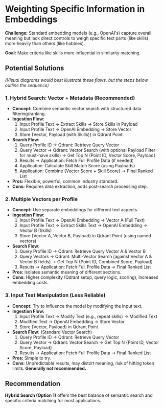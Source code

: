 # Weighting Specific Information in Embeddings

**Challenge:** Standard embedding models (e.g., OpenAI's) capture overall meaning but lack direct controls to weigh specific text parts (like skills) more heavily than others (like hobbies).

**Goal:** Make criteria like skills more influential in similarity matching.

## Potential Solutions

*(Visual diagrams would best illustrate these flows, but the steps below outline the sequence)*

### 1. Hybrid Search: Vector + Metadata (Recommended)

*   **Concept:** Combine semantic vector search with structured data filtering/ranking.
*   **Ingestion Flow:**
    1.  Input Profile Text -> Extract Skills -> Store Skills in Payload
    2.  Input Profile Text -> OpenAI Embedding -> Store Vector
    3.  Store {Vector, Payload (with Skills)} in Qdrant Point
*   **Search Flow:**
    1.  Query Profile ID -> Qdrant: Retrieve Query Vector
    2.  Query Vector -> Qdrant: Vector Search (with optional Payload Filter for must-have skills) -> Get Top N {Point ID, Vector Score, Payload}
    3.  Results -> Application: Fetch Full Profile Data (if needed)
    4.  Application: Calculate Skill Match Score (using Payloads)
    5.  Application: Combine {Vector Score + Skill Score} -> Final Ranked List
*   **Pros:** Flexible, powerful, common industry standard.
*   **Cons:** Requires data extraction, adds post-search processing step.

### 2. Multiple Vectors per Profile

*   **Concept:** Use separate embeddings for different text aspects.
*   **Ingestion Flow:**
    1.  Input Profile Text -> OpenAI Embedding -> Vector A (Full Text)
    2.  Input Profile Text -> Extract Skills Text -> OpenAI Embedding -> Vector B (Skills)
    3.  Store {Vector A, Vector B, Payload} in Qdrant Point (using named vectors)
*   **Search Flow:**
    1.  Query Profile ID -> Qdrant: Retrieve Query Vector A & Vector B
    2.  Query Vectors -> Qdrant: Multi-Vector Search (against Vector A & Vector B fields) -> Get Top N {Point ID, Combined Score, Payload}
    3.  Results -> Application: Fetch Full Profile Data -> Final Ranked List
*   **Pros:** Isolates semantic meaning of different sections.
*   **Cons:** Higher complexity (Qdrant setup, query logic, scoring), increased embedding costs.

### 3. Input Text Manipulation (Less Reliable)

*   **Concept:** Try to influence the model by modifying the input text.
*   **Ingestion Flow:**
    1.  Input Profile Text -> Modify Text (e.g., repeat skills) -> Modified Text
    2.  Modified Text -> OpenAI Embedding -> Store Vector
    3.  Store {Vector, Payload} in Qdrant Point
*   **Search Flow:** (Standard Vector Search)
    1.  Query Profile ID -> Qdrant: Retrieve Query Vector
    2.  Query Vector -> Qdrant: Vector Search -> Get Top N {Point ID, Vector Score, Payload}
    3.  Results -> Application: Fetch Full Profile Data -> Final Ranked List
*   **Pros:** Simple to try.
*   **Cons:** Unpredictable results, may distort meaning, risk of hitting token limits. **Generally not recommended.**

## Recommendation

**Hybrid Search (Option 1)** offers the best balance of semantic search and specific criteria matching for most applications. 